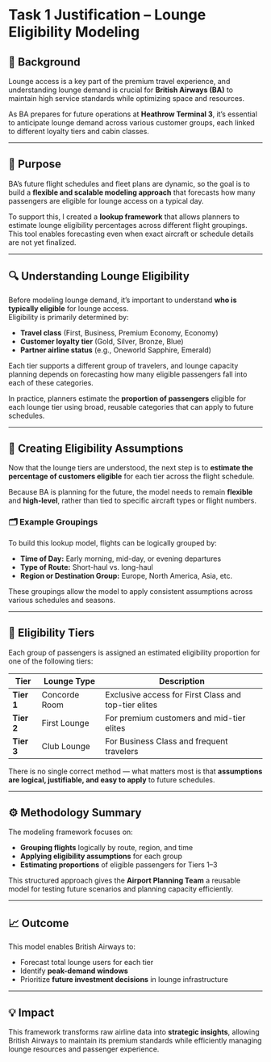 # Task 1 Justification – Lounge Eligibility Modeling

## 🧠 Background
Lounge access is a key part of the premium travel experience, and understanding lounge demand is crucial for **British Airways (BA)** to maintain high service standards while optimizing space and resources.

As BA prepares for future operations at **Heathrow Terminal 3**, it’s essential to anticipate lounge demand across various customer groups, each linked to different loyalty tiers and cabin classes.

---

## 🎯 Purpose
BA’s future flight schedules and fleet plans are dynamic, so the goal is to build a **flexible and scalable modeling approach** that forecasts how many passengers are eligible for lounge access on a typical day.

To support this, I created a **lookup framework** that allows planners to estimate lounge eligibility percentages across different flight groupings. This tool enables forecasting even when exact aircraft or schedule details are not yet finalized.

---

## 🔍 Understanding Lounge Eligibility
Before modeling lounge demand, it’s important to understand **who is typically eligible** for lounge access.  
Eligibility is primarily determined by:
- **Travel class** (First, Business, Premium Economy, Economy)
- **Customer loyalty tier** (Gold, Silver, Bronze, Blue)
- **Partner airline status** (e.g., Oneworld Sapphire, Emerald)

Each tier supports a different group of travelers, and lounge capacity planning depends on forecasting how many eligible passengers fall into each of these categories.

In practice, planners estimate the **proportion of passengers** eligible for each lounge tier using broad, reusable categories that can apply to future schedules.

---

## 🧮 Creating Eligibility Assumptions
Now that the lounge tiers are understood, the next step is to **estimate the percentage of customers eligible** for each tier across the flight schedule.

Because BA is planning for the future, the model needs to remain **flexible** and **high-level**, rather than tied to specific aircraft types or flight numbers.

### 🗂 Example Groupings
To build this lookup model, flights can be logically grouped by:
- **Time of Day:** Early morning, mid-day, or evening departures  
- **Type of Route:** Short-haul vs. long-haul  
- **Region or Destination Group:** Europe, North America, Asia, etc.  

These groupings allow the model to apply consistent assumptions across various schedules and seasons.

---

## 🧾 Eligibility Tiers
Each group of passengers is assigned an estimated eligibility proportion for one of the following tiers:

| Tier | Lounge Type | Description |
|------|--------------|--------------|
| **Tier 1** | Concorde Room | Exclusive access for First Class and top-tier elites |
| **Tier 2** | First Lounge | For premium customers and mid-tier elites |
| **Tier 3** | Club Lounge | For Business Class and frequent travelers |

There is no single correct method — what matters most is that **assumptions are logical, justifiable, and easy to apply** to future schedules.

---

## ⚙️ Methodology Summary
The modeling framework focuses on:
- **Grouping flights** logically by route, region, and time  
- **Applying eligibility assumptions** for each group  
- **Estimating proportions** of eligible passengers for Tiers 1–3  

This structured approach gives the **Airport Planning Team** a reusable model for testing future scenarios and planning capacity efficiently.

---

## 📈 Outcome
This model enables British Airways to:
- Forecast total lounge users for each tier  
- Identify **peak-demand windows**  
- Prioritize **future investment decisions** in lounge infrastructure  

---

## 💡 Impact
This framework transforms raw airline data into **strategic insights**, allowing British Airways to maintain its premium standards while efficiently managing lounge resources and passenger experience.
